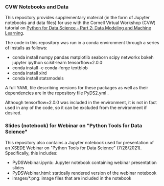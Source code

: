 ### CVW Notebooks and Data

This repository provides supplementary material (in the form of Jupyter notebooks and data files) for use with the Cornell Virtual Workshop (CVW) tutorial on <a href="https://cvw.cac.cornell.edu/PyDataSci2">Python for Data Science - Part 2: Data Modeling and Machine Learning</a>.


The code in this repository was run in a conda environment through a series of installs as follows:

* conda install numpy pandas matplotlib seaborn scipy networkx bokeh jupyter ipython scikit-learn tensorflow=2.0.0
* conda install -c conda-forge textblob
* conda install xlrd
* conda install statsmodels

A full YAML file describing versions for these packages as well as their dependencies are in the repository file PyDS2.yml .

Although tensorflow=2.0.0 was included in the environment, it is not in fact used in any of the code, so it can be excluded from the environment if desired.

### Slides (notebook) for Webinar on "Python Tools for Data Science"

This repository also contains a Jupyter notebook used for presentation of an XSEDE Webinar on "Python Tools for Data Science" (7/28/2021).  Specifically, this includes:

* PyDSWebinar.ipynb:  Jupyter notebook containing webinar presentation slides
* PyDSWebinar.html:  statically rendered version of the webinar notebook
* images/*.png: image files that are included in the notebook
